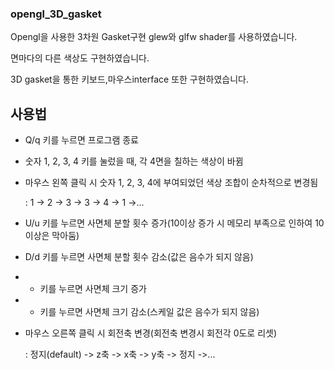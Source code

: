### opengl_3D_gasket

Opengl을 사용한 3차원 Gasket구현 glew와 glfw shader를 사용하였습니다.

면마다의 다른 색상도 구현하였습니다.

3D gasket을 통한 키보드,마우스interface 또한 구현하였습니다. 

## 사용법
- Q/q 키를 누르면 프로그램 종료

- 숫자 1, 2, 3, 4 키를 눌렀을 때, 각 4면을 칠하는 색상이 바뀜

- 마우스 왼쪽 클릭 시 숫자 1, 2, 3, 4에 부여되었던 색상 조합이 순차적으로 변경됨

     : 1 -> 2 -> 3 -> 3 -> 4 -> 1 ->...

- U/u 키를 누르면 사면체 분할 횟수 증가(10이상 증가 시 메모리 부족으로 인하여 10이상은 막아둠)

- D/d 키를 누르면 사면체 분할 횟수 감소(값은 음수가 되지 않음)

- + 키를 누르면 사면체 크기 증가

- - 키를 누르면 사면체 크기 감소(스케일 값은 음수가 되지 않음)

- 마우스 오른쪽 클릭 시 회전축 변경(회전축 변경시 회전각 0도로 리셋)

     : 정지(default) -> z축 -> x축 -> y축 -> 정지 ->...

